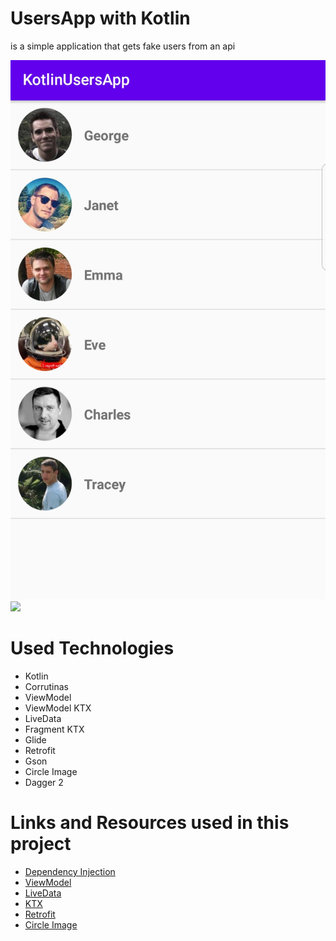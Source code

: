 # UsersApp with Kotlin
is a simple application that gets fake users from an api

![](images/screen_1.jpg)
<img src="images/screen_1,jpg" width="600"/>

# Used Technologies
- Kotlin
- Corrutinas
- ViewModel
- ViewModel KTX
- LiveData
- Fragment KTX
- Glide
- Retrofit
- Gson
- Circle Image
- Dagger 2

# Links and Resources used in this project
- [Dependency Injection](https://developer.android.com/training/dependency-injection)
- [ViewModel](https://developer.android.com/topic/libraries/architecture/viewmodel?gclid=CjwKCAjw1K75BRAEEiwAd41h1LoTioM8nkc1UQX5ISNi_TtEZKNjRkxhx1KfzAlBQvkLX56qvyvOXBoCdQMQAvD_BwE&gclsrc=aw.ds)
- [LiveData](https://developer.android.com/topic/libraries/architecture/livedata)
- [KTX](https://developer.android.com/kotlin/ktx)
- [Retrofit](https://square.github.io/retrofit/)
- [Circle Image](https://github.com/hdodenhof/CircleImageView)
